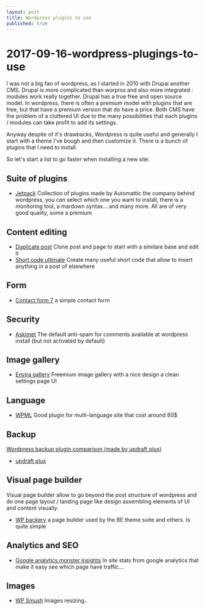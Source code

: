 ```yaml
---
layout: post
title: Wordpress plugins to use
published: true
---
```


# 2017-09-16-wordpress-plugings-to-use

I was not a big fan of wordpress, as I started in 2010 with Drupal another CMS. Drupal is more complicated than worprss and also more integrated : modules work really together. Drupal has a true free and open source model. In wordpress, there is often a premium model with plugins that are free, but that have a premium version that do have a price. Both CMS have the problem of a cluttered UI due to the many possibilities that each plugins / modules can take profit to add its settings.

Anyway despite of it's drawbacks, Wordpress is quite useful and generally I start with a theme I've bough and then customize it. There is a bunch of plugins that I need to install.

So let's start a list to go faster when installing a new site.

## Suite of plugins

* [Jetpack](https://jetpack.com/) Collection of plugins made by Automattic the company behind wordpress, you can select which one you want to install, there is a monitoring tool, a mardown syntax... and many more. All are of very good quality, some a premium

## Content editing

* [Duplicate post](https://duplicate-post.lopo.it/) Clone post and page to start with a similare base and edit it
* [Short code ultimate](https://gndev.info/shortcodes-ultimate/) Create many useful short code that allow to insert anything in a post of elsewhere

## Form

* [Contact form 7](https://contactform7.com) a simple contact form

## Security

* [Askimet](https://wordpress.org/plugins/akismet/) The default anti-spam for comments  available at wordpress install \(but not activated by default\)

## Image gallery

* [Envira gallery](http://enviragallery.com/) Freemium image gallery  with a nice design a clean settings page UI 

## Language

* [WPML](https://wpml.org/) Good plugin for multi-language site that cost around 60$

## Backup

[Wordpress backup plugin comparison \(made by updraft plus\)](https://updraftplus.com/wordpress-backup-plugin-comparison/)

* [updraft plus](https://updraftplus.com/)

## Visual page builder

Visual page builder allow to go beyond the post structure of wordpress and do one page layout / landing page like design assembling elements of UI and content visually.

* [WP backery](http://wpbakery.com/) a page builder used by the BE theme suite and others. Is quite simple 

## Analytics and SEO

* [Google analytics monster insights](https://www.monsterinsights.com/) In site  stats from google analytics that make it easy  see which page have traffic...

## Images

* [WP Smush](http://premium.wpmudev.org/) Images resizing..

